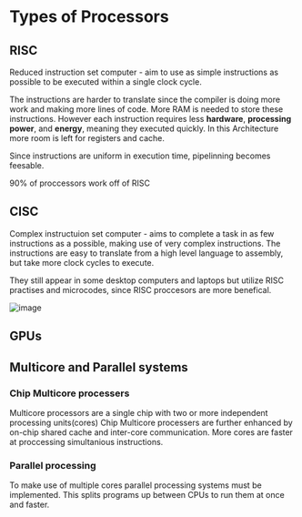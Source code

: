 # Types of Processors

## RISC 
Reduced instruction set computer - aim to use as simple instructions as possible to be executed within a single clock cycle.

The instructions are harder to translate since the compiler is doing more work and making more lines of code. More RAM is needed to store these instructions. However each instruction requires less **hardware**, **processing power**, and **energy**, meaning they executed quickly. In this Architecture more room is left for registers and cache.

Since instructions are uniform in execution time, pipelinning becomes feesable.

90% of proccessors work off of RISC

## CISC
Complex instructuion set computer - aims to complete a task in as few instructions as a possible, making use of very complex instructions. The instructions are easy to translate from a high level language to assembly, but take more clock cycles to execute.

They still appear in some desktop computers and laptops but utilize RISC practises and microcodes, since RISC proccesors are more benefical.

![image](https://user-images.githubusercontent.com/72783315/137929032-43626ccc-ba85-4076-ae26-34988aba1f5a.png)

## GPUs

## Multicore and Parallel systems

### Chip Multicore processers
Multicore processors are a single chip with two or more independent processing units(cores)
Chip Multicore processers are further enhanced by on-chip shared cache and inter-core communication. More cores are faster at proccessing simultanious instructions.

### Parallel processing
To make use of multiple cores parallel processing systems must be implemented. This splits programs up between CPUs to run them at once and faster.
